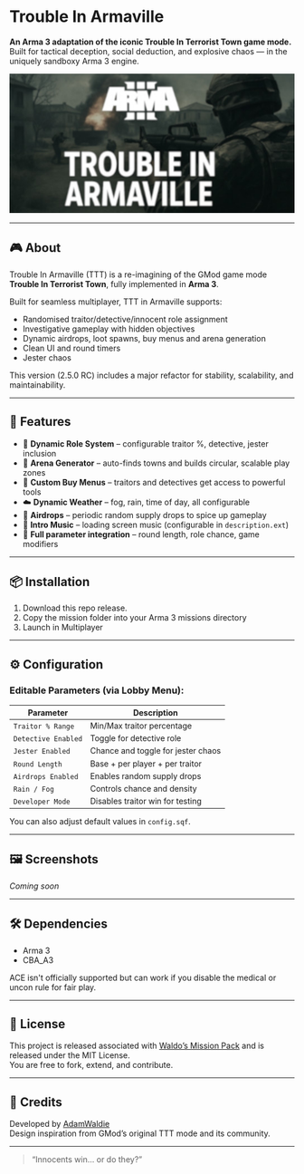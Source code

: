# Trouble In Armaville

**An Arma 3 adaptation of the iconic Trouble In Terrorist Town game mode.**  
Built for tactical deception, social deduction, and explosive chaos — in the uniquely sandboxy Arma 3 engine.

![](https://github.com/AdamWaldie/TTTARMA3/blob/main/ui/TroubleInArmaVille.jpg?raw=true)

---

## 🎮 About

Trouble In Armaville (TTT) is a re-imagining of the GMod game mode **Trouble In Terrorist Town**, fully implemented in **Arma 3**.

Built for seamless multiplayer, TTT in Armaville supports:
- Randomised traitor/detective/innocent role assignment
- Investigative gameplay with hidden objectives
- Dynamic airdrops, loot spawns, buy menus and arena generation
- Clean UI and round timers
- Jester chaos

This version (2.5.0 RC) includes a major refactor for stability, scalability, and maintainability.

---

## 🧰 Features

- 🔀 **Dynamic Role System** – configurable traitor %, detective, jester inclusion  
- 🌆 **Arena Generator** – auto-finds towns and builds circular, scalable play zones  
- 🎯 **Custom Buy Menus** – traitors and detectives get access to powerful tools  
- ☁️ **Dynamic Weather** – fog, rain, time of day, all configurable  
- 🚁 **Airdrops** – periodic random supply drops to spice up gameplay  
- 🎵 **Intro Music** – loading screen music (configurable in `description.ext`)  
- 🧠 **Full parameter integration** – round length, role chance, game modifiers

---

## 📦 Installation

1. Download this repo release.
2. Copy the mission folder into your Arma 3 missions directory
3. Launch in Multiplayer

---

## ⚙️ Configuration

### Editable Parameters (via Lobby Menu):

| Parameter                | Description                                 |
|--------------------------|---------------------------------------------|
| `Traitor % Range`        | Min/Max traitor percentage                  |
| `Detective Enabled`      | Toggle for detective role                   |
| `Jester Enabled`         | Chance and toggle for jester chaos          |
| `Round Length`           | Base + per player + per traitor             |
| `Airdrops Enabled`       | Enables random supply drops                 |
| `Rain / Fog`             | Controls chance and density                 |
| `Developer Mode`         | Disables traitor win for testing            |

You can also adjust default values in `config.sqf`.

---

## 🖼️ Screenshots

*Coming soon*

---

## 🛠️ Dependencies

- Arma 3
- CBA_A3

ACE isn't officially supported but can work if you disable the medical or uncon rule for fair play.

---

## 📄 License

This project is released associated with [Waldo’s Mission Pack](https://github.com/AdamWaldie/WaldosMissionPack) and is released under the MIT License.  
You are free to fork, extend, and contribute.

---

## 🙌 Credits

Developed by [AdamWaldie](https://github.com/AdamWaldie)  
Design inspiration from GMod’s original TTT mode and its community.

---

> “Innocents win... or do they?”  



